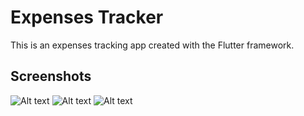 # Expenses Tracker

This is an expenses tracking app created with the Flutter framework.

## Screenshots

![Alt text](/assets/photo1.png?raw=true "Home Page")
![Alt text](/assets/photo2.png?raw=true "Expenses Page")
![Alt text](/assets/photo3.png?raw=true "Navbar")
